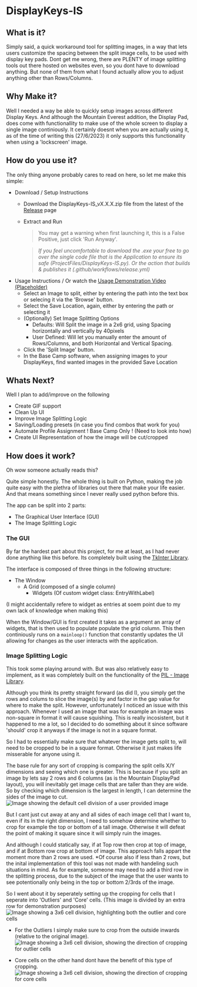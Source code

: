# DisplayKeys-IS

## What is it?
Simply said, a quick workaround tool for splitting images, in a way that lets users customize the spacing between the split image cells, to be used with display key pads.
Dont get me wrong, there are PLENTY of image splitting tools out there hosted on websites even, so you dont have to download anything.
But none of them from what I found actually allow you to adjust anything other than  Rows/Columns.

## Why Make it?
Well I needed a way be able to quickly setup images across different Display Keys.
And although the Mountain Everest addition, the Display Pad, does come with functionallity to make use of the whole screen to display a single image continiously.
It certainly doesnt when you are actually using it, as of the time of writing this (27/6/2023) it only supports this functionality when using a 'lockscreen' image.

## How do you use it?
The only thing anyone probably cares to read on here, so let me make this simple:
- Download / Setup Instructions
	- Download the DisplayKeys-IS_vX.X.X.zip file from the latest of the [Release](https://github.com/Neuffexx/DisplayKeys-IS/releases) page 
	- Extract and Run
		> You may get a warning when first launching it, this is a False Positive, just click 'Run Anyway'.

  		> _If you feel uncomfortable to download the .exe your free to go over the single code file that is the Application to ensure its safe (ProjectFiles/DisplayKeys-IS.py).
    		 Or the action that builds & publishes it (.github/workflows/release.yml)_
- Usage Instructions / Or watch the [Usage Demonstration Video (Placeholder)](http://youtube.com/)
	- Select an Image to split, either by entering the path into the text box or selecing it via the 'Browse' button.
	- Select the Save Location, again, either by entering the path or selecting it
	- (Optionally) Set Image Splitting Options
		- Defaults: Will Split the image in a 2x6 grid, using Spacing horizontally and vertically by 40pixels
		- User Defined: Will let you manually enter the amount of Rows/Columns, and both Horizontal and Vertical Spacing.
	- Click the 'Split Image' button.
	- In the Base Camp software, when assigning images to your DisplayKeys, find wanted images in the provided Save Location

## Whats Next?
Well I plan to add/improve on the following
- Create GIF support
- Clean Up UI
- Improve Image Splitting Logic
- Saving/Loading presets (in case you find combos that work for you)
- Automate Profile Assignment ! Base Camp Only ! (Need to look into how)
- Create UI Representation of how the image will be cut/cropped

## How does it work?
Oh wow someone actually reads this?

Quite simple honestly.
The whole thing is built on Python, making the job quite easy with the plethra of libraries out there that make your life easier.
And that means something since I never really used python before this.

The app can be split into 2 parts:
- The Graphical User Interface (GUI)
- The Image Splitting Logic

### The GUI
By far the hardest part about this project, for me at least, as I had never done anything like this before.
Its completely built using the [TkInter Library](https://wiki.python.org/moin/TkInter).

The interface is composed of three things in the following structure: 
- The Window
  - A Grid (composed of a single column)
    - Widgets (Of custom widget class: EntryWithLabel)

(I might accidentally refere to widget as entries at soem point due to my own lack of knowledge when making this)

When the Window/GUI is first created it takes as a argument an array of widgets, that is then used to populate populate the grid column.
This then continiously runs on a `mainloop()` function that constantly updates the UI allowing for changes as the user interacts with the application.



### Image Splitting Logic
This took some playing around with. But was also relatively easy to implement, as it was completely built on the functionality of the [PIL - Image Library](https://wiki.python.org/moin/PythonImagingLibrary).

Although you think its pretty straight forward (as did I), you simply get the  rows and colums to slice the image(s) by and factor in the gap value for where to make the split.
However, unfortunately I noticed an issue with this approach. Whenever I used an image that was for example an image was non-square in format it will cause squishing.
This is really incosistent, but it happened to me a lot, so I decided to do something about it since software 'should' crop it anyways if the image is not in a square format.

So I had to essentially make sure that whatever the image gets split to, will need to be cropped to be in a square format. 
Otherwise it just makes life misserable for anyone using it.

The base rule for any sort of cropping is comparing the split cells X/Y dimensions and seeing which one is greater.
This is because if you split an image by lets say 2 rows and 6 columns (as is the Mountain DisplayPad layout), you will inevitably get image cells that are taller than they are wide.
So by checking which dimension is the largest in length, I can determine the sides of the image to cut.
![Image showing the default cell division of a user provided image]()


But I cant just cut away at any and all sides of each image cell that I want to, even if its in the right dimension, I need to somehow determine whether to crop for example the top or bottom of a tall image.
Otherwise it will defeat the point of making it square since it will simply ruin the images.

And although I could statically say, if at Top row then crop at top of image, and if at Bottom row crop at bottom of image.
This approach falls appart the moment more than 2 rows are used. *Of course also if less than 2 rows, but the inital implementation of this tool was not made with handeling such situations in mind.
As for example, someone may need to add a third row in the splitting process, due to the subject of the image that the user wants to see potentionally only being in the top or bottom 2/3rds of the image.

So I went about it by seperately setting up the cropping for cells that I seperate into 'Outliers' and 'Core' cells.
(This image is divided by an extra row for demonstration purposes)
![Image showing a 3x6 cell division, highlighting both the outlier and core cells]()

- For the Outliers I simply make sure to crop from the outside inwards (relative to the original image).
![Image showing a 3x6 cell division, showing the direction of cropping for outlier cells]()

- Core cells on the other hand dont have the benefit of this type of cropping.
![Image showing a 3x6 cell division, showing the direction of cropping for core cells]()

